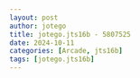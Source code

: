 ```yaml
---
layout: post
author: jotego
title: jotego.jts16b - 5807525
date: 2024-10-11
categories: [Arcade, jts16b]
tags: [jotego.jts16b]
---
```


